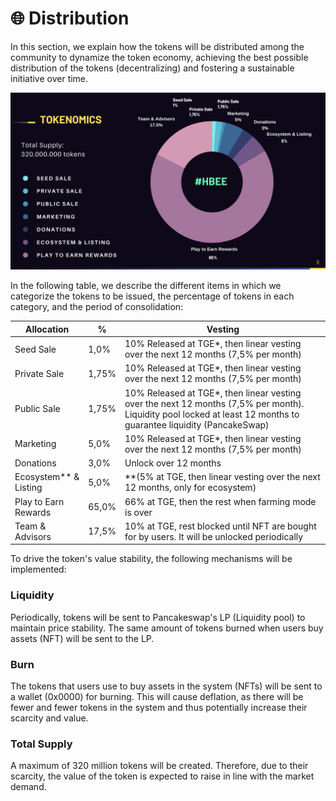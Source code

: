 # 🌐 Distribution

In this section, we explain how the tokens will be distributed among the community to dynamize the token economy, achieving the best possible distribution of the tokens (decentralizing) and fostering a sustainable initiative over time.

![](<../.gitbook/assets/image (30).png>)

In the following table, we describe the different items in which we categorize the tokens to be issued, the percentage of tokens in each category, and the period of consolidation:



| Allocation              | %     | Vesting                                                                                                                                                            |
| ----------------------- | ----- | ------------------------------------------------------------------------------------------------------------------------------------------------------------------ |
| Seed Sale               | 1,0%  | 10% Released at TGE\*, then linear vesting over the next 12 months (7,5% per month)                                                                                |
| Private Sale            | 1,75% | 10% Released at TGE\*, then linear vesting over the next 12 months (7,5% per month)                                                                                |
| Public Sale             | 1,75% | 10% Released at TGE\*, then linear vesting over the next 12 months (7,5% per month). Liquidity pool locked at least 12 months to guarantee liquidity (PancakeSwap) |
| Marketing               | 5,0%  | 10% Released at TGE\*, then linear vesting over the next 12 months (7,5% per month)                                                                                |
| Donations               | 3,0%  | Unlock over 12 months                                                                                                                                              |
| Ecosystem\*\* & Listing | 5,0%  | \*\*(5% at TGE, then linear vesting over the next 12 months, only for ecosystem)                                                                                   |
| Play to Earn Rewards    | 65,0% | 66% at TGE, then the rest when farming mode is over                                                                                                                |
| Team & Advisors         | 17,5% | 10% at TGE, rest blocked until NFT are bought for by users. It will be unlocked periodically                                                                       |

To drive the token's value stability, the following mechanisms will be implemented:

### Liquidity

Periodically, tokens will be sent to Pancakeswap's LP (Liquidity pool) to maintain price stability. The same amount of tokens burned when users buy assets (NFT) will be sent to the LP.

### Burn

The tokens that users use to buy assets in the system (NFTs) will be sent to a wallet (0x0000) for burning. This will cause deflation, as there will be fewer and fewer tokens in the system and thus potentially increase their scarcity and value.

### Total Supply

A maximum of 320 million tokens will be created. Therefore, due to their scarcity, the value of the token is expected to raise in line with the market demand.
